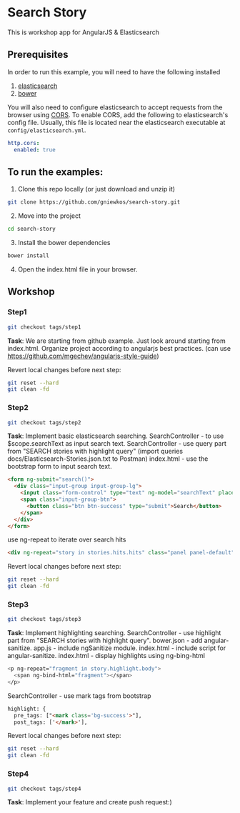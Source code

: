 # Search Story

This is workshop app for AngularJS & Elasticsearch

## Prerequisites

In order to run this example, you will need to have the following installed
  1. [elasticsearch](http://www.elasticsearch.org/guide/en/elasticsearch/guide/current/_installing_elasticsearch.html)
  2. [bower](http://bower.io/#install-bower)

You will also need to configure elasticsearch to accept requests from the browser using [CORS](http://en.wikipedia.org/wiki/Cross-origin_resource_sharing). To enable CORS, add the following to elasticsearch's config file. Usually, this file is located near the elasticsearch executable at `config/elasticsearch.yml`.

```yml
http.cors:
  enabled: true
```

## To run the examples:
1. Clone this repo locally (or just download and unzip it)

  ```sh
  git clone https://github.com/gniewkos/search-story.git
  ```

2. Move into the project

  ```sh
  cd search-story
  ```

3. Install the bower dependencies

  ```sh
  bower install
  ```

4. Open the index.html file in your browser.


## Workshop

### Step1

  ```sh
  git checkout tags/step1
  ```

**Task**: We are starting from github example. Just look around starting from index.html.
Organize project according to angularjs best practices.
(can use https://github.com/mgechev/angularjs-style-guide)

Revert local changes before next step:

  ```sh
  git reset --hard
  git clean -fd
  ```

### Step2

  ```sh
  git checkout tags/step2
  ```

**Task**: Implement basic elasticsearch searching.
SearchController - to use $scope.searchText as input search text.
SearchController - use query part from "SEARCH stories with highlight query" (import queries docs/Elasticsearch-Stories.json.txt to Postman)
index.html - use the bootstrap form to input search text.

  ```html
  <form ng-submit="search()">
    <div class="input-group input-group-lg">
      <input class="form-control" type="text" ng-model="searchText" placeholder="Search for ...">
      <span class="input-group-btn">
        <button class="btn btn-success" type="submit">Search</button>
      </span>
    </div>
  </form>
  ```
use ng-repeat to iterate over search hits

  ```html
  <div ng-repeat="story in stories.hits.hits" class="panel panel-default">
  ```

Revert local changes before next step:

  ```sh
  git reset --hard
  git clean -fd
  ```

### Step3

  ```sh
  git checkout tags/step3
  ```

**Task**: Implement highlighting searching.
SearchController - use highlight part from "SEARCH stories with highlight query".
bower.json - add angular-sanitize.
app.js - include ngSanitize module.
index.html - include script for angular-sanitize.
index.html - display highlights using ng-bing-html

  ```sh
  <p ng-repeat="fragment in story.highlight.body">
    <span ng-bind-html="fragment"></span>
  </p>
  ```
SearchController - use mark tags from bootstrap

  ```html
  highlight: {
    pre_tags: ["<mark class='bg-success'>"],
    post_tags: ['</mark>'],
  ```

Revert local changes before next step:

  ```sh
  git reset --hard
  git clean -fd
  ```

### Step4

  ```sh
  git checkout tags/step4
  ```

**Task**: Implement your feature and create push request:)

